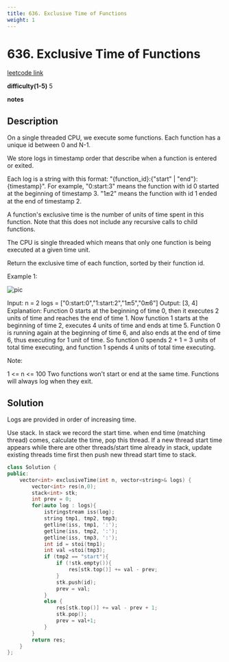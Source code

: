 ```yaml
---
title: 636. Exclusive Time of Functions
weight: 1
---
```

# 636. Exclusive Time of Functions
[leetcode link](https://leetcode.com/problems/exclusive-time-of-functions/)

**difficulty(1-5)** 
5

**notes**   

## Description
On a single threaded CPU, we execute some functions.  Each function has a unique id between 0 and N-1.

We store logs in timestamp order that describe when a function is entered or exited.

Each log is a string with this format: "{function_id}:{"start" | "end"}:{timestamp}".  For example, "0:start:3" means the function with id 0 started at the beginning of timestamp 3.  "1:end:2" means the function with id 1 ended at the end of timestamp 2.

A function's exclusive time is the number of units of time spent in this function.  Note that this does not include any recursive calls to child functions.

The CPU is single threaded which means that only one function is being executed at a given time unit.

Return the exclusive time of each function, sorted by their function id.

 

Example 1:

![pic](https://assets.leetcode.com/uploads/2019/04/05/diag1b.png)

Input:
n = 2
logs = ["0:start:0","1:start:2","1:end:5","0:end:6"]
Output: [3, 4]
Explanation:
Function 0 starts at the beginning of time 0, then it executes 2 units of time and reaches the end of time 1.
Now function 1 starts at the beginning of time 2, executes 4 units of time and ends at time 5.
Function 0 is running again at the beginning of time 6, and also ends at the end of time 6, thus executing for 1 unit of time. 
So function 0 spends 2 + 1 = 3 units of total time executing, and function 1 spends 4 units of total time executing.
 

Note:

1 <= n <= 100
Two functions won't start or end at the same time.
Functions will always log when they exit.

## Solution

Logs are provided in order of increasing time. 

Use stack. In stack we record the start time. when end time (matching thread) comes, calculate the time, pop this thread. 
If a new thread start time appears while there are other threads/start time already in stack, update existing threads time first then push new thread start time to stack.

```c++
class Solution {
public:
    vector<int> exclusiveTime(int n, vector<string>& logs) {
        vector<int> res(n,0);
        stack<int> stk;
        int prev = 0;
        for(auto log : logs){
            istringstream iss(log);
            string tmp1, tmp2, tmp3;
            getline(iss, tmp1, ':');
            getline(iss, tmp2, ':');
            getline(iss, tmp3, ':');
            int id = stoi(tmp1);
            int val =stoi(tmp3);
            if (tmp2 == "start"){
                if (!stk.empty()){
                    res[stk.top()] += val - prev;                         
                }
                stk.push(id);
                prev = val;
            }
            else {
                res[stk.top()] += val - prev + 1;
                stk.pop();
                prev = val+1;
            }            
        }
        return res;
    }
};
```


